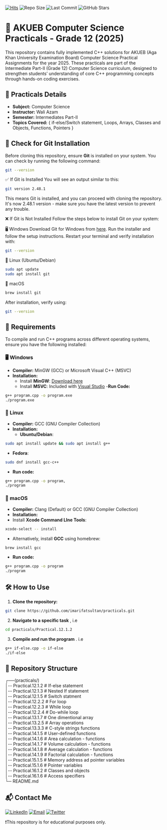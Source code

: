[![Hits](https://hits.seeyoufarm.com/api/count/incr/badge.svg?url=https://github.com/imarifatsultan/practicals&count_bg=%2379C83D&title_bg=%23555555&icon=github.svg&icon_color=%23E7E7E7&title=Views&edge_flat=false)](https://github.com/imarifatsultan/practicals)
![Repo Size](https://img.shields.io/github/repo-size/imarifatsultan/practicals)
![Last Commit](https://img.shields.io/github/last-commit/imarifatsultan/practicals)
![GitHub Stars](https://img.shields.io/github/stars/imarifatsultan/practicals?style=social)

# 📘 AKUEB Computer Science Practicals - Grade 12 (2025)

This repository contains fully implemented C++ solutions for AKUEB (Aga Khan University Examination Board) Computer Science Practical Assignments for the year 2025. These practicals are part of the Intermediate Part-II (Grade 12) Computer Science curriculum, designed to strengthen students’ understanding of core C++ programming concepts through hands-on coding exercises.

## 📌 Practicals Details

- **Subject:** Computer Science
- **Instructor:** Wali Azam
- **Semester:** Intermediates Part-II
- **Topics Covered:** { if-else/Switch statement, Loops, Arrays, Classes and Objects,  Functions, Pointers }
  
## 🔎 Check for Git Installation  
Before cloning this repository, ensure **Git** is installed on your system. You can check by running the following command:
```sh
git --version
```
✅ If Git is Installed
You will see an output similar to this:
```sh
git version 2.48.1
```
This means Git is installed, and you can proceed with cloning the repository. It's now 2.48.1 version - make sure you have the latest version to prevent any trouble.

❌ If Git is Not Installed
Follow the steps below to install Git on your system:

🖥️ Windows
Download Git for Windows from [here](https://git-scm.com/downloads/win).
Run the installer and follow the setup instructions.
Restart your terminal and verify installation with:
```sh
git --version
```
🐧 Linux (Ubuntu/Debian)
```sh
sudo apt update
sudo apt install git
```
🍏 macOS
```sh
brew install git
```
After installation, verify using: 
```sh
git --version
```

## 🔧 Requirements

To compile and run C++ programs across different operating systems, ensure you have the following installed:

### 🖥️ Windows
- **Compiler:** MinGW (GCC) or Microsoft Visual C++ (MSVC)
- **Installation:**  
  - Install **MinGW**: [Download here](https://www.mingw-w64.org/downloads/)  
  - Install **MSVC**: Included with [Visual Studio](https://visualstudio.microsoft.com/)
-**Run Code:**  
```sh
g++ program.cpp -o program.exe
./program.exe
```
### 🐧 Linux
- **Compiler:** GCC (GNU Compiler Collection)
- **Installation:**
    - **Ubuntu/Debian**:
```sh
sudo apt install update && sudo apt install g++
```
- **Fedora**:
```sh
sudo dnf install gcc-c++
```
- **Run code:**
```sh
g++ program.cpp -o program,
./program
```
### 🍏 macOS
- **Compiler:** Clang (Default) or GCC (GNU Compiler Collection)
- **Installation:**
- Install **Xcode Command LIne Tools**:
```sh
xcode-select -- install
```
- Alternatively, install **GCC** using homebrew:
```sh
brew install gcc
```
- **Run code:**
```sh
g++ program.cpp -o program
./program
```

## 🛠 How to Use

1. **Clone the repository:**
```sh
git clone https://github.com/imarifatsultan/practicals.git
```
2. **Navigate to a specific task** , i.e
```sh
cd practicals/Practical.12.1.2
```
3. **Compile and run the program** . i.e
```sh
g++ if-else.cpp -o if-else
./if-else
```

   ## 📂 Repository Structure
┌──(practicals/)  <br>
│-- Practical.12.1.2 # If-else statement <br>
│-- Practical.12.1.3 # Nested If statement <br>
│-- Practical.12.1.5 # Switch statment <br>
│-- Practical.12.2.2 # For loop <br>
│-- Practical.12.2.3 # While loop <br>
│-- Practical.12.2.4 # Do-while loop <br>
│-- Practical.13.1.7 # One dimentional array <br>
│-- Practical.13.2.5 # Array operations <br>
│-- Practical.13.3.3 # C-style strings functions <br>
│-- Practical.14.1.5 # User-defined functions <br>
│-- Practical.14.1.6 # Area calculation - functions <br>
│-- Practical.14.1.7 # Volume calculation - functions <br>
│-- Practical.14.1.8 # Average calculation - functions <br>
│-- Practical.14.1.9 # Factorial calculation - functions <br>
│-- Practical.15.1.5 # Memory address ad pointer variables <br>
│-- Practical.15.1.6 # Pointer variables <br>
│-- Practical.16.1.2 # Classes and objects <br>
│-- Practical.16.1.6 # Access specifiers <br>
└─ README.md
   
  ## 📬 Contact Me  

[![LinkedIn](https://img.shields.io/badge/LinkedIn-0077B5?style=for-the-badge&logo=linkedin&logoColor=white)](https://www.linkedin.com/in/imarifatsultan) 
[![Email](https://img.shields.io/badge/Email-D14836?style=for-the-badge&logo=gmail&logoColor=white)](mailto:imarifatsultan@gmail.com) 
[![Twitter](https://img.shields.io/badge/Twitter-1DA1F2?style=for-the-badge&logo=twitter&logoColor=white)](https://twitter.com/imarifatsultan6) 

❗This repository is for educational purposes only.
